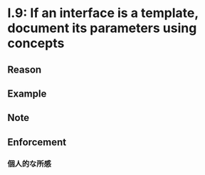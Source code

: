 # I.9: If an interface is a template, document its parameters using concepts

## Reason

## Example

## Note

## Enforcement

### 個人的な所感
